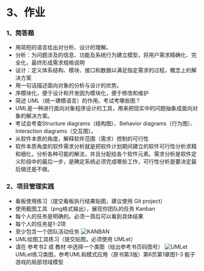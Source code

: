# 3、作业
### 1、简答题
* 用简短的语言给出对分析、设计的理解。
 * 分析：为问题涉及的信息、功能及系统行为建立模型，将用户需求精确化、完全化，最终形成需求规格说明
 * 设计：定义体系结构、模块、接口和数据以满足指定需求的过程，概念上的解决方案
* 用一句话描述面向对象的分析与设计的优势。
 * 序模块化，便于设计和开发因为模块化，便于修改和维护
* 简述 UML（统一建模语言）的作用。考试考哪些图？
 * UML是一种进行面向对象程序设计的工具，用来把现实中的问题抽象成面向对象的解决方案。
 * 考试会考查Structure diagrams（结构图）、Behavior diagrams（行为图）、Interaction diagrams（交互图）。
* 从软件本质的角度，解释软件范围（需求）控制的可行性
 * 软件本质角度的软件需求分析就是把软件计划期间建立的软件可行性分析求精和细化，分析各种可能的解法，并且分配给各个软件元素。需求分析是软件定义阶段中的最后一步，是确定系统必须完成哪些工作，可行性分析是要决定最后做还是不做。
### 2、项目管理实践
* 看板使用练习（提交看板执行结果贴图，建议使用 Git project） 
* 使用截图工具（png格式输出），展现你团队的任务 Kanban
* 每个人的任务是明确的。必须一周后可以看到具体结果
* 每个人的任务是1-2项
* 至少包含一个团队活动任务
![KANBAN](https://i.imgur.com/jOpioJn.png)
* UML绘图工具练习（提交贴图，必须使用 UMLet） 
* 请在 参考书2 或 教材 中选择一个类图（给出参考书页码图号）
![UMLet](https://i.imgur.com/E2e11EQ.png)
UMLet练习类图，参考UML和模式应用（原书第3版）第6页第1章图1-3 骰子游戏的局部领域模型
